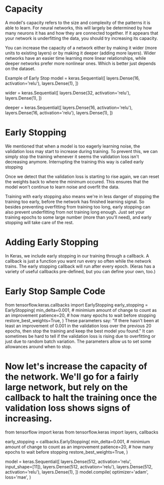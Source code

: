 # Capacity

A model's capacity refers to the size and complexity of the patterns it is able to learn. For neural networks, this will largely be determined by how many neurons it has and how they are connected together. If it appears that your network is underfitting the data, you should try increasing its capacity.

You can increase the capacity of a network either by making it wider (more units to existing layers) or by making it deeper (adding more layers). Wider networks have an easier time learning more linear relationships, while deeper networks prefer more nonlinear ones. Which is better just depends on the dataset.

Example of Early Stop
model = keras.Sequential([
layers.Dense(16, activation='relu'),
layers.Dense(1),
])

wider = keras.Sequential([
layers.Dense(32, activation='relu'),
layers.Dense(1),
])

deeper = keras.Sequential([
layers.Dense(16, activation='relu'),
layers.Dense(16, activation='relu'),
layers.Dense(1),
])

# Early Stopping

We mentioned that when a model is too eagerly learning noise, the validation loss may start to increase during training. To prevent this, we can simply stop the training whenever it seems the validation loss isn't decreasing anymore. Interrupting the training this way is called early stopping

Once we detect that the validation loss is starting to rise again, we can reset the weights back to where the minimum occured. This ensures that the model won't continue to learn noise and overfit the data.

Training with early stopping also means we're in less danger of stopping the training too early, before the network has finished learning signal. So besides preventing overfitting from training too long, early stopping can also prevent underfitting from not training long enough. Just set your training epochs to some large number (more than you'll need), and early stopping will take care of the rest.

# Adding Early Stopping

In Keras, we include early stopping in our training through a callback. A callback is just a function you want run every so often while the network trains. The early stopping callback will run after every epoch. (Keras has a variety of useful callbacks pre-defined, but you can define your own, too.)

# Early Stop Sample Code

from tensorflow.keras.callbacks import EarlyStopping
early_stopping = EarlyStopping(
min_delta=0.001, # minimium amount of change to count as an improvement
patience=20, # how many epochs to wait before stopping
restore_best_weights=True,
)
These parameters say: "If there hasn't been at least an improvement of 0.001 in the validation loss over the previous 20 epochs, then stop the training and keep the best model you found." It can sometimes be hard to tell if the validation loss is rising due to overfitting or just due to random batch variation. The parameters allow us to set some allowances around when to stop.

# Now let's increase the capacity of the network. We'll go for a fairly large network, but rely on the callback to halt the training once the validation loss shows signs of increasing.

from tensorflow import keras
from tensorflow.keras import layers, callbacks

early_stopping = callbacks.EarlyStopping(
min_delta=0.001, # minimium amount of change to count as an improvement
patience=20, # how many epochs to wait before stopping
restore_best_weights=True,
)

model = keras.Sequential([
layers.Dense(512, activation='relu', input_shape=[11]),
layers.Dense(512, activation='relu'),
layers.Dense(512, activation='relu'),
layers.Dense(1),
])
model.compile(
optimizer='adam',
loss='mae',
)

